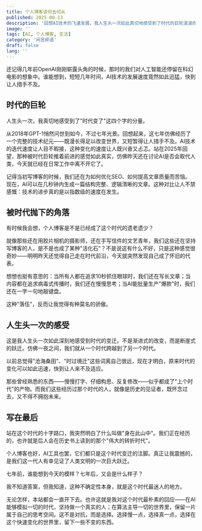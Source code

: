 ```yaml
---
title: 个人博客该何去何从
published: 2025-08-13
description: '回想AI技术的飞速发展，我人生头一次如此真切地感受到了时代的巨轮滚滚向前'
image: ''
tags: [AI, 个人博客, 生活]
category: '闲言碎语'
draft: false 
lang: ''
---
```


还记得几年前OpenAI刚刚崭露头角的时候，那时的我们对人工智能还停留在科幻电影的想象中。谁能想到，短短几年时间，AI技术的发展速度竟然如此迅猛，快到让人措手不及。

## 时代的巨轮

人生头一次，我真切地感受到了"时代变了"这四个字的分量。

从2018年GPT-1悄然问世到如今，不过七年光景。回想起来，这七年仿佛经历了一个完整的技术纪元——既漫长得足以改变世界，又短暂得让人措手不及。AI技术的迭代速度让人目不暇接，这种变化的速度让人既兴奋又忐忑。站在2025年回望，那种被时代巨轮推着前进的感觉如此真实，仿佛昨天还在讨论AI是否会取代人类，今天就已经在日常工作中离不开它了。

记得当初写博客的时候，我们还在为如何优化SEO、如何提高文章质量而苦恼。现在，AI可以在几秒钟内生成一篇结构完整、逻辑清晰的文章。这种对比让人不禁感慨：技术的进步真的是以指数级的速度在发生。

## 被时代抛下的角落

有时候我会想，个人博客是不是已经成了这个时代的遗老遗少？

就像那些还在用胶片相机的摄影师，还在手写信件的文艺青年，我们这些还在坚持写博客的人，是不是也成了某种"活化石"？不是说这有什么不好，只是这种感觉很奇妙——明明昨天还觉得自己走在时代前沿，今天就突然发现自己成了怀旧的代表。

想想也挺有意思的：当所有人都在追求10秒抓住眼球时，我们还在写长文章；当内容都在追求病毒式传播时，我们还在慢慢思考；当AI能批量生产"爆款"时，我们还在一字一句地敲键盘。

这种"落伍"，反而让我觉得有种莫名的骄傲。

## 人生头一次的感受

这是我人生头一次如此深刻地感受到时代的变迁。不是渐进式的改变，而是断崖式的跃迁。仿佛一夜之间，我们就从一个时代跨越到了另一个时代。

以前总觉得"沧海桑田"、"时过境迁"这些词离自己很远，现在才明白，原来时代的变化可以如此迅速，快到让人来不及适应。

那些曾经熟悉的东西——慢慢打字、仔细构思、反复修改——似乎都成了"上个时代"的产物。而我们这些经历过那个时代的人，就像是历史的见证者，既怀念过去，又不得不拥抱未来。

## 写在最后

站在这个时代的十字路口，我突然明白了什么叫做"身在此山中"。我们正在经历的，也许就是后人会在历史书上读到的那个"伟大的转折时代"。

个人博客也好，AI工具也罢，它们都只是这个时代变迁的注脚。真正让我震撼的，是我们这一代人有幸见证了人类文明的一次巨大跃迁。

七年前，谁能想到今天的模样？七年后，又会是什么样子？

我不知道答案，但我知道，这种不确定性本身，就是这个时代最迷人的地方。

无论怎样，本站都会一直开下去。也许这就是我对这个时代最朴素的回应——在AI能够模拟一切的时代，坚持做一个真实的人；在算法主导一切的世界里，保留一片属于自己的思考空间。这不是对抗，而是选择。选择慢一点，选择真一点，选择在这个快速变化的世界里，留下一些不变的东西。

